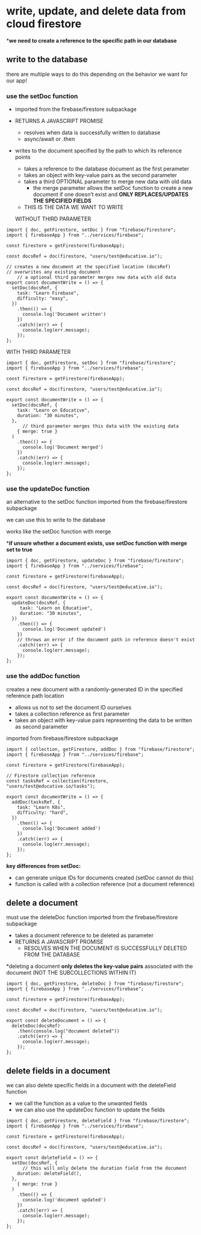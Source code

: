 # write, update, and delete data from cloud firestore
***we need to create a reference to the specific path in our database**

## write to the database
there are multiple ways to do this depending on the behavior we want for our app!

### use the setDoc function
- imported from the firebase/firestore subpackage
- RETURNS A JAVASCRIPT PROMISE
    - resolves when data is successfully written to database
    - async/await or .then
- writes to the document specified by the path to which its reference points
    - takes a reference to the database document as the first perameter
    - takes an object with key-value pairs as the second parameter
    - takes a third OPTIONAL parameter to merge new data with old data
        - the merge parameter allows the setDoc function to create a new document if one doesn’t exist and **ONLY REPLACES/UPDATES THE SPECIFIED FIELDS**
    - THIS IS THE DATA WE WANT TO WRITE
    
    WITHOUT THIRD PARAMETER

```
import { doc, getFirestore, setDoc } from "firebase/firestore";
import { firebaseApp } from "../services/firebase";

const firestore = getFirestore(firebaseApp);

const docsRef = doc(firestore, "users/test@educative.io");

// creates a new document at the specified location (docsRef)
// overwrites any existing document
	// a optional third parameter merges new data with old data 
export const documentWrite = () => {
  setDoc(docsRef, {
    task: "Learn Firebase",
    difficulty: "easy",
  })
    .then(() => {
      console.log('Document written')
    })
    .catch((err) => {
      console.log(err.message);
    });
};
```

WITH THIRD PARAMETER

```
import { doc, getFirestore, setDoc } from "firebase/firestore";
import { firebaseApp } from "../services/firebase";

const firestore = getFirestore(firebaseApp);

const docsRef = doc(firestore, "users/test@educative.io");

export const documentWrite = () => {
  setDoc(docsRef, {
    task: "Learn on Educative",
    duration: "30 minutes",
  },
	  // third parameter merges this data with the existing data
    { merge: true }
  )
    .then(() => {
      console.log('Document merged')
    })
    .catch((err) => {
      console.log(err.message);
    });
};
```

### use the updateDoc function
an alternative to the setDoc function imported from the firebase/firestore subpackage

we can use this to write to the database

works like the setDoc function with merge 

***if unsure whether a document exists, use setDoc function with merge set to true**

```
import { doc, getFirestore, updateDoc } from "firebase/firestore";
import { firebaseApp } from "../services/firebase";

const firestore = getFirestore(firebaseApp);

const docsRef = doc(firestore, "users/test@educative.io");

export const documentWrite = () => {
  updateDoc(docsRef, {
     task: "Learn on Educative",
     duration: "30 minutes",
  })
    .then(() => {
      console.log('Document updated')
    })
    // throws an error if the document path in reference doesn't exist
    .catch((err) => {
      console.log(err.message);
    });
};
```

### use the addDoc function
creates a new document with a randomly-generated ID in the specified reference path location
- allows us not to set the document ID ourselves
- takes a collection reference as first parameter
- takes an object with key-value pairs representing the data to be written as second parameter

imported from firebase/firestore subpackage

```
import { collection, getFirestore, addDoc } from "firebase/firestore";
import { firebaseApp } from "../services/firebase";

const firestore = getFirestore(firebaseApp);

// Firestore collection reference
const tasksRef = collection(firestore, "users/test@educative.io/tasks");

export const documentWrite = () => {
  addDoc(tasksRef, {
    task: "Learn K8s",
    difficulty: "hard",
  })
    .then(() => {
      console.log('Document added')
    })
    .catch((err) => {
      console.log(err.message);
    });
};
```

**key differences from setDoc:**
- can generate unique IDs for documents created (setDoc cannot do this)
- function is called with a collection reference (not a document reference)

## delete a document
must use the deleteDoc function imported from the firebase/firestore subpackage
- takes a document reference to be deleted as parameter
- RETURNS A JAVASCRIPT PROMISE
    - RESOLVES WHEN THE DOCUMENT IS SUCCESSFULLY DELETED FROM THE DATABASE

*deleting a document **only deletes the key-value pairs** associated with the document (NOT THE SUBCOLLECTIONS WITHIN IT)

```
import { doc, getFirestore, deleteDoc } from "firebase/firestore";
import { firebaseApp } from "../services/firebase";

const firestore = getFirestore(firebaseApp);

const docsRef = doc(firestore, "users/test@educative.io");

export const deleteDocument = () => {
  deleteDoc(docsRef)
    .then(console.log("document deleted"))
    .catch((err) => {
      console.log(err.message);
    });
};
```

## delete fields in a document
we can also delete specific fields in a document with the deleteField function
- we call the function as a value to the unwanted fields
- we can also use the updateDoc function to update the fields

```
import { doc, getFirestore, deleteField } from "firebase/firestore";
import { firebaseApp } from "../services/firebase";

const firestore = getFirestore(firebaseApp);

const docsRef = doc(firestore, "users/test@educative.io");

export const deleteField = () => {
  setDoc(docsRef, {
	  // this will only delete the duration field from the document
    duration: deleteField(),                           
  },
    { merge: true }
  )
    .then(() => {
      console.log('document updated')
    })
    .catch((err) => {
      console.log(err.message);
    });
};
```